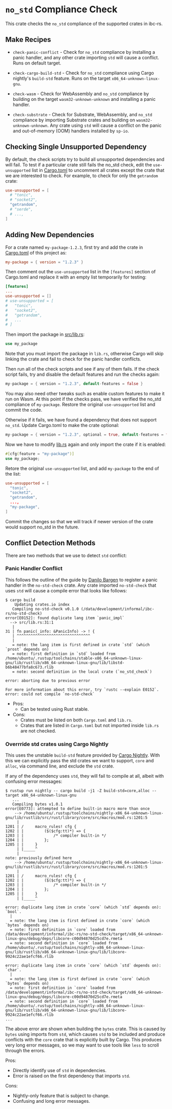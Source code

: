# `no_std` Compliance Check

This crate checks the `no_std` compliance of the supported crates in ibc-rs.

## Make Recipes

- `check-panic-conflict` - Check for `no_std` compliance by installing a panic handler, and any other crate importing `std` will cause a conflict. Runs on default target.

- `check-cargo-build-std` - Check for `no_std` compliance using Cargo nightly's `build-std` feature. Runs on the target `x86_64-unknown-linux-gnu`.

- `check-wasm` - Check for WebAssembly and `no_std` compliance by building on the target `wasm32-unknown-unknown` and installing a panic handler.

- `check-substrate` - Check for Substrate, WebAssembly, and `no_std` compliance by importing Substrate crates and building on `wasm32-unknown-unknown`. Any crate using `std` will cause a conflict on the panic and out-of-memory (OOM) handlers installed by `sp-io`.

## Checking Single Unsupported Dependency

By default, the check scripts try to build all unsupported dependencies and will fail. To test if a particular crate still fails the no_std check, edit the `use-unsupported` list in [Cargo.toml](./Cargo.toml) to uncomment all crates except the crate that we are interested to check. For example, to check for only the `getrandom` crate:

```toml
use-unsupported = [
  # "tonic",
  # "socket2",
  "getrandom",
  # "serde",
  # ...,
]
```

## Adding New Dependencies

For a crate named `my-package-1.2.3`, first try and add the crate in [Cargo.toml](./Cargo.toml) of this project as:

```toml
my-package = { version = "1.2.3" }
```

Then comment out the `use-unsupported` list in the `[features]` section of Cargo.toml and replace it with an empty list temporarily for testing:

```toml
[features]
...
use-unsupported = []
# use-unsupported = [
#   "tonic",
#   "socket2",
#   "getrandom",
#   ...
# ]
```

Then import the package in [src/lib.rs](./src/lib.rs):

```rust
use my_package
```

Note that you must import the package in `lib.rs`, otherwise Cargo will skip linking the crate and fail to check for the panic handler conflicts.

Then run all of the check scripts and see if any of them fails. If the check script fails, try and disable the default features and run the checks again:

```rust
my-package = { version = "1.2.3", default-features = false }
```

You may also need other tweaks such as enable custom features to make it run on Wasm.
At this point if the checks pass, we have verified the no_std compliance of `my-package`. Restore the original `use-unsupported` list and commit the code.

Otherwise if it fails, we have found a dependency that does not support `no_std`. Update Cargo.toml to make the crate optional:

```rust
my-package = { version = "1.2.3", optional = true, default-features = false }
```

Now we have to modify [lib.rs](./src/lib.rs) again and only import the crate if it is enabled:

```rust
#[cfg(feature = "my-package")]
use my_package;
```

Retore the original `use-unsupported` list, and add `my-package` to the end of the list:

```toml
use-unsupported = [
  "tonic",
  "socket2",
  "getrandom",
  ...,
  "my-package",
]
```

Commit the changes so that we will track if newer version of the crate would support no_std in the future.

## Conflict Detection Methods

There are two methods that we use to detect `std` conflict:

### Panic Handler Conflict

This follows the outline of the guide by
[Danilo Bargen](https://blog.dbrgn.ch/2019/12/24/testing-for-no-std-compatibility/)
to register a panic handler in the `no-std-check` crate.
Any crate imported `no-std-check` that uses `std` will cause a compile error that
looks like follows:

```
$ cargo build
    Updating crates.io index
   Compiling no-std-check v0.1.0 (/data/development/informal/ibc-rs/no-std-check)
error[E0152]: found duplicate lang item `panic_impl`
  --> src/lib.rs:31:1
   |
31 | fn panic(_info: &PanicInfo) -> ! {
   | ^^^^^^^^^^^^^^^^^^^^^^^^^^^^^^^^
   |
   = note: the lang item is first defined in crate `std` (which `prost` depends on)
   = note: first definition in `std` loaded from /home/ubuntu/.rustup/toolchains/stable-x86_64-unknown-linux-gnu/lib/rustlib/x86_64-unknown-linux-gnu/lib/libstd-b6b48477bfa8c673.rlib
   = note: second definition in the local crate (`no_std_check`)

error: aborting due to previous error

For more information about this error, try `rustc --explain E0152`.
error: could not compile `no-std-check`
```

- Pros:
  - Can be tested using Rust stable.
- Cons:
  - Crates must be listed on both `Cargo.toml` and `lib.rs`.
  - Crates that are listed in `Cargo.toml` but not imported inside `lib.rs` are not checked.

### Overrride std crates using Cargo Nightly

This uses the unstable `build-std` feature provided by
[Cargo Nightly](https://doc.rust-lang.org/nightly/cargo/reference/unstable.html#build-std).
With this we can explicitly pass the std crates we want to support, `core` and `alloc`,
via command line, and exclude the `std` crate.

If any of the dependency uses `std`, they will fail to compile at all, albeit with
confusing error messages:

```
$ rustup run nightly -- cargo build -j1 -Z build-std=core,alloc --target x86_64-unknown-linux-gnu
   ...
   Compiling bytes v1.0.1
error[E0773]: attempted to define built-in macro more than once
    --> /home/ubuntu/.rustup/toolchains/nightly-x86_64-unknown-linux-gnu/lib/rustlib/src/rust/library/core/src/macros/mod.rs:1201:5
     |
1201 | /     macro_rules! cfg {
1202 | |         ($($cfg:tt)*) => {
1203 | |             /* compiler built-in */
1204 | |         };
1205 | |     }
     | |_____^
     |
note: previously defined here
    --> /home/ubuntu/.rustup/toolchains/nightly-x86_64-unknown-linux-gnu/lib/rustlib/src/rust/library/core/src/macros/mod.rs:1201:5
     |
1201 | /     macro_rules! cfg {
1202 | |         ($($cfg:tt)*) => {
1203 | |             /* compiler built-in */
1204 | |         };
1205 | |     }
     | |_____^

error: duplicate lang item in crate `core` (which `std` depends on): `bool`.
  |
  = note: the lang item is first defined in crate `core` (which `bytes` depends on)
  = note: first definition in `core` loaded from /data/development/informal/ibc-rs/no-std-check/target/x86_64-unknown-linux-gnu/debug/deps/libcore-c00d94870d25cd7e.rmeta
  = note: second definition in `core` loaded from /home/ubuntu/.rustup/toolchains/nightly-x86_64-unknown-linux-gnu/lib/rustlib/x86_64-unknown-linux-gnu/lib/libcore-9924c22ae1efcf66.rlib

error: duplicate lang item in crate `core` (which `std` depends on): `char`.
  |
  = note: the lang item is first defined in crate `core` (which `bytes` depends on)
  = note: first definition in `core` loaded from /data/development/informal/ibc-rs/no-std-check/target/x86_64-unknown-linux-gnu/debug/deps/libcore-c00d94870d25cd7e.rmeta
  = note: second definition in `core` loaded from /home/ubuntu/.rustup/toolchains/nightly-x86_64-unknown-linux-gnu/lib/rustlib/x86_64-unknown-linux-gnu/lib/libcore-9924c22ae1efcf66.rlib
...
```

The above error are shown when building the `bytes` crate. This is caused by `bytes` using imports from `std`,
which causes `std` to be included and produce conflicts with the `core` crate that is explicitly built by Cargo.
This produces very long error messages, so we may want to use tools like `less` to scroll through the errors.

Pros:
  - Directly identify use of `std` in dependencies.
  - Error is raised on the first dependency that imports `std`.

Cons:
  - Nightly-only feature that is subject to change.
  - Confusing and long error messages.
